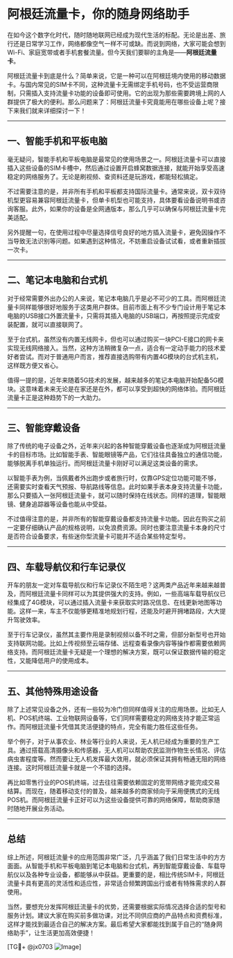 # 阿根廷流量卡，你的随身网络助手

在如今这个数字化时代，随时随地联网已经成为现代生活的标配。无论是出差、旅行还是日常学习工作，网络都像空气一样不可或缺。而说到网络，大家可能会想到Wi-Fi、家庭宽带或者手机套餐流量。但今天我们要聊的主角是——**阿根廷流量卡**。

阿根廷流量卡到底是什么？简单来说，它是一种可以在阿根廷境内使用的移动数据卡。与国内常见的SIM卡不同，这种流量卡无需绑定手机号码，也不受运营商限制，只需插入支持流量卡功能的设备即可使用。它的出现为那些需要跨境上网的人群提供了极大的便利。那么问题来了：阿根廷流量卡究竟能用在哪些设备上呢？接下来我们就来详细探讨一下！

---

## 一、智能手机和平板电脑

毫无疑问，智能手机和平板电脑是最常见的使用场景之一。阿根廷流量卡可以直接插入这些设备的SIM卡槽中，然后通过设置开启蜂窝数据连接，就能开始享受高速稳定的网络服务了。无论是刷视频、查资料还是玩游戏，都能轻松搞定。

不过需要注意的是，并非所有手机和平板都支持国际流量卡。通常来说，双卡双待机型更容易兼容阿根廷流量卡，但单卡机型也可能支持，具体要看设备说明书或咨询客服。此外，如果你的设备是全网通版本，那么几乎可以确保与阿根廷流量卡完美适配。

另外提醒一句，在使用过程中尽量选择信号良好的地方插入流量卡，避免因操作不当导致无法识别等问题。如果遇到这种情况，不妨重启设备试试看，或者重新插拔一次卡。

---

## 二、笔记本电脑和台式机

对于经常需要外出办公的人来说，笔记本电脑几乎是必不可少的工具。而阿根廷流量卡同样能够很好地服务于这类用户群体。目前市面上有不少专门设计用于笔记本电脑的USB接口外置流量卡，只需将其插入电脑的USB端口，再按照提示完成安装配置，就可以直接联网了。

至于台式机，虽然没有内置无线网卡，但也可以通过购买一块PCI-E接口的网卡来实现无线网络接入。当然，这种方法稍微复杂一点，适合有一定动手能力的技术爱好者尝试。而对于普通用户而言，推荐直接选购带有内置4G模块的台式机主机，这样既方便又省心。

值得一提的是，近年来随着5G技术的发展，越来越多的笔记本电脑开始配备5G模块。这意味着未来无论是在家还是在外，都可以享受到超快的网络体验。而阿根廷流量卡正是这种趋势下的一大助力。

---

## 三、智能穿戴设备

除了传统的电子设备之外，近年来兴起的各种智能穿戴设备也逐渐成为阿根廷流量卡的目标市场。比如智能手表、智能眼镜等产品，它们往往具备独立的通信功能，能够脱离手机单独运行。而阿根廷流量卡刚好可以满足这类设备的需求。

以智能手表为例，当佩戴者外出跑步或者旅行时，仅靠GPS定位功能可能不够，还需要实时查看天气预报、导航路线等信息。此时如果手表本身支持流量卡功能，那么只要插入一张阿根廷流量卡，就可以随时保持在线状态。同样的道理，智能眼镜、健身追踪器等设备也能从中受益。

不过值得注意的是，并非所有的智能穿戴设备都支持流量卡功能。因此在购买之前一定要仔细确认产品的规格说明，以免浪费资源。同时也要注意流量卡本身的尺寸是否符合设备要求，有些迷你型流量卡可能并不适合某些特定型号。

---

## 四、车载导航仪和行车记录仪

开车的朋友一定对车载导航仪和行车记录仪不陌生吧？这两类产品近年来越来越普及，而阿根廷流量卡同样可以为其提供强大的支持。例如，一些高端车载导航仪已经集成了4G模块，可以通过插入流量卡来获取实时路况信息、在线更新地图等功能。这样一来，车主不仅能够更精准地规划行程，还能及时避开拥堵路段，大大提升驾驶效率。

至于行车记录仪，虽然其主要作用是录制视频以备不时之需，但部分新型号也开始支持联网功能。比如上传视频至云端存储、远程查看录像内容等操作都需要依赖网络支持。而阿根廷流量卡无疑是一个理想的解决方案，既可以保证数据传输的稳定性，又能降低用户的使用成本。

---

## 五、其他特殊用途设备

除了上述常见设备之外，还有一些较为冷门但同样值得关注的应用场景。比如无人机、POS机终端、工业物联网设备等，它们同样需要稳定的网络支持才能正常运作。而阿根廷流量卡凭借其灵活便捷的特点，完全有能力胜任这些任务。

举个例子，对于从事农业、林业等行业的人来说，无人机已经成为重要的生产工具。通过搭载高清摄像头和传感器，无人机可以帮助农民监测作物生长情况、评估病虫害程度等。然而要让无人机发挥最大效用，就必须保证其拥有畅通无阻的网络连接。这时阿根廷流量卡就是一个不错的选择。

再比如零售行业的POS机终端，过去往往需要依赖固定的宽带网络才能完成交易结算。而现在，随着移动支付的普及，越来越多的商家倾向于采用便携式的无线POS机。而阿根廷流量卡正好可以为这些设备提供可靠的网络保障，帮助商家随时随地开展业务活动。

---

## 总结

综上所述，阿根廷流量卡的应用范围非常广泛，几乎涵盖了我们日常生活中的方方面面。从智能手机和平板电脑到笔记本电脑和台式机，再到智能穿戴设备、车载导航仪以及各种专业设备，都能够从中获益。更重要的是，相比传统SIM卡，阿根廷流量卡具有更高的灵活性和适应性，非常适合频繁跨国出行或者有特殊需求的人群使用。

当然，要想充分发挥阿根廷流量卡的优势，还需要根据实际情况选择合适的型号和服务计划。建议大家在购买前多做功课，对比不同供应商的产品特点和资费标准，这样才能找到最适合自己的解决方案。最后希望大家都能找到属于自己的“随身网络助手”，让生活更加高效便捷！

[TG💪+ @jx0703 ![Image](https://github.com/user-attachments/assets/dbca1d08-cadb-493c-b0ec-ad6f7a83f270)]